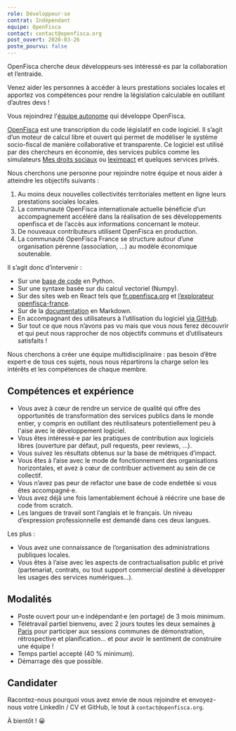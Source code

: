 ```yaml
---
role: Développeur·se 
contrat: Indépendant
equipe: OpenFisca
contact: contact@openfisca.org
post_ouvert: 2020-03-26
poste_pourvu: false
---
```


OpenFisca cherche deux développeurs·ses intéressé·es par la collaboration et l’entraide.

Venez aider les personnes à accéder à leurs prestations sociales locales et apportez vos compétences pour rendre la législation calculable en outillant d’autres devs !

Vous rejoindrez l'[équipe autonome](https://blog.beta.gouv.fr/general/2016/11/28/equipes-autonomes/) qui développe OpenFisca.

[OpenFisca](https://openfisca.org/fr/) est une transcription du code législatif en code logiciel. Il s’agit d’un moteur de calcul libre et ouvert qui permet de modéliser le système socio-fiscal de manière collaborative et transparente. Ce logiciel est utilisé par des chercheurs en économie, des services publics comme les simulateurs [Mes droits sociaux](http://mesdroitssociaux.gouv.fr) ou [leximpact](/startups/leximpact.html) et quelques services privés.

Nous cherchons une personne pour rejoindre notre équipe et nous aider à atteindre les objectifs suivants :

1. Au moins deux nouvelles collectivités territoriales mettent en ligne leurs prestations sociales locales.
2. La communauté OpenFisca internationale actuelle bénéficie d’un accompagnement accéléré dans la réalisation de ses développements openfisca et de l’accès aux informations concernant le moteur.
3. De nouveaux contributeurs utilisent OpenFisca en production.
4. La communauté OpenFisca France se structure autour d’une organisation pérenne (association, …) au modèle économique soutenable.

Il s’agit donc d’intervenir :

-   Sur une [base de code](https://github.com/openfisca/openfisca-core) en Python.
-   Sur une syntaxe basée sur du calcul vectoriel (Numpy).
-   Sur des sites web en React tels que [fr.openfisca.org](https://github.com/openfisca/fr.openfisca.org) et [l’explorateur openfisca-france](https://github.com/openfisca/legislation-explorer).
-   Sur de la [documentation](https://github.com/openfisca/openfisca-doc) en Markdown.
-   En accompagnant des utilisateurs à l’utilisation du logiciel [via GitHub](https://github.com/openfisca/openfisca-france/issues).
-   Sur tout ce que nous n’avons pas vu mais que vous nous ferez découvrir et qui peut nous rapprocher de nos objectifs communs et d’utilisateurs satisfaits !


Nous cherchons à créer une équipe multidisciplinaire : pas besoin d’être expert·e de tous ces sujets, nous nous répartirons la charge selon les intérêts et les compétences de chaque membre.

## Compétences et expérience

-   Vous avez à cœur de rendre un service de qualité qui offre des opportunités de transformation des services publics dans le monde entier, y compris en outillant des réutilisateurs potentiellement peu à l'aise avec le développement logiciel.
-   Vous êtes intéressé·e par les pratiques de contribution aux logiciels libres (ouverture par défaut, pull requests, peer reviews, …).
-   Vous suivez les résultats obtenus sur la base de métriques d’impact.
-   Vous êtes à l’aise avec le mode de fonctionnement des organisations horizontales, et avez à cœur de contribuer activement au sein de ce collectif.
-   Vous n’avez pas peur de refactor une base de code endettée si vous êtes accompagné·e.
-   Vous avez déjà une fois lamentablement échoué à réécrire une base de code from scratch.
-   Les langues de travail sont l’anglais et le français. Un niveau d’expression professionnelle est demandé dans ces deux langues.

Les plus : 

-   Vous avez une connaissance de l’organisation des administrations publiques locales.
-   Vous êtes à l’aise avec les aspects de contractualisation public et privé (partenariat, contrats, ou tout support commercial destiné à développer les usages des services numériques…).

## Modalités

-   Poste ouvert pour un·e indépendant·e (en portage) de 3 mois minimum.
-   Télétravail partiel bienvenu, avec 2 jours toutes les deux semaines [à Paris](https://github.com/betagouv/beta.gouv.fr/wiki/Locaux) pour participer aux sessions communes de démonstration, rétrospective et planification… et pour avoir le sentiment de construire une équipe !
-   Temps partiel accepté (40 % minimum).
-   Démarrage dès que possible.

## Candidater

Racontez-nous pourquoi vous avez envie de nous rejoindre et envoyez-nous votre LinkedIn / CV et GitHub, le tout à `contact@openfisca.org`.

À bientôt ! 😀
